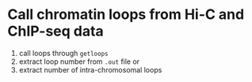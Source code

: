 # Call chromatin loops from Hi-C and ChIP-seq data
1. call loops through  `getloops`
2. extract loop number from `.out` file
or
2. extract number of intra-chromosomal loops
